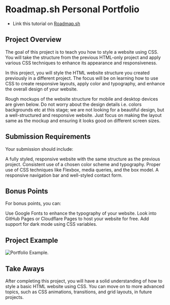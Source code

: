 # Roadmap.sh Personal Portfolio
- Link this tutorial on [Roadmap.sh](https://roadmap.sh/projects/portfolio-website)

## Project Overview
The goal of this project is to teach you how to style a website using CSS. You will take the structure from the previous HTML-only project and apply various CSS techniques to enhance its appearance and responsiveness.

In this project, you will style the HTML website structure you created previously in a different project. The focus will be on learning how to use CSS to create responsive layouts, apply color and typography, and enhance the overall design of your website.

Rough mockups of the website structure for mobile and desktop devices are given below. Do not worry about the design details i.e. colors backgrounds etc at this stage; we are not looking for a beautiful design, but a well-structured and responsive website. Just focus on making the layout same as the mockup and ensuring it looks good on different screen sizes.

## Submission Requirements
Your submission should include:

A fully styled, responsive website with the same structure as the previous project.
Consistent use of a chosen color scheme and typography.
Proper use of CSS techniques like Flexbox, media queries, and the box model.
A responsive navigation bar and well-styled contact form.

## Bonus Points
For bonus points, you can:

Use Google Fonts to enhance the typography of your website.
Look into GitHub Pages or Cloudflare Pages to host your website for free.
Add support for dark mode using CSS variables.


## Project Example 
 ![Portfolio Example.](https://assets.roadmap.sh/guest/portfolio-template-xdhki.png)


## Take Aways 
 After completing this project, you will have a solid understanding of how to style a basic HTML website using CSS. You can move on to more advanced topics, such as CSS animations, transitions, and grid layouts, in future projects.
